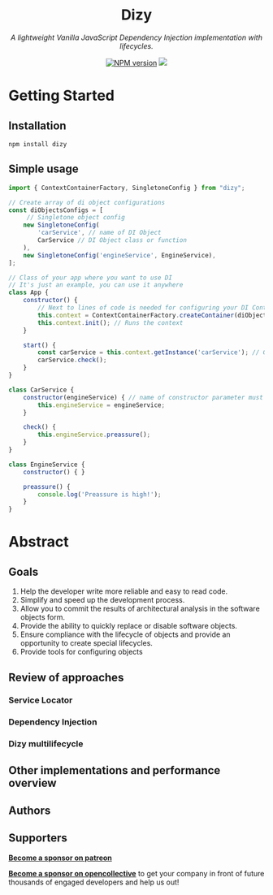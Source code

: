 <h1 align="center">Dizy</h1>

<p align="center"><em>A lightweight Vanilla JavaScript Dependency Injection implementation with lifecycles.</em></p>

<p align="center">
	<a href="https://www.npmjs.com/package/dizy" target="__blank"><img src="https://img.shields.io/npm/v/dizy?color=0476bc&label=" alt="NPM version"></a>
	<a href="https://codecov.io/gh/kelian9/dizy" >
		<img src="https://codecov.io/gh/kelian9/dizy/graph/badge.svg?token=0ASEASXF1Q"/>
	</a>
</p>

# Getting Started

## Installation

```Shell
npm install dizy
```

## Simple usage

```javascript
import { ContextContainerFactory, SingletoneConfig } from "dizy";

// Create array of di object configurations
const diObjectsConfigs = [
     // Singletone object config
    new SingletoneConfig(
        'carService', // name of DI Object
        CarService // DI Object class or function
    ),
    new SingletoneConfig('engineService', EngineService),
];

// Class of your app where you want to use DI
// It's just an example, you can use it anywhere
class App {
    constructor() {
        // Next to lines of code is needed for configuring your DI Context
        this.context = ContextContainerFactory.createContainer(diObjectsConfigs, 'appContext');
        this.context.init(); // Runs the context
    }

    start() {
        const carService = this.context.getInstance('carService'); // Getting instance of your DI Object
        carService.check();
    }
}

class CarService {
    constructor(engineService) { // name of constructor parameter must be equal to name of object in DI Context
        this.engineService = engineService;
    }

    check() {
        this.engineService.preassure();
    }
}

class EngineService {
    constructor() { }

    preassure() {
        console.log('Preassure is high!');
    }
}


```
<!-- ### Describe DI Config -->

# Abstract

## Goals  

<!-- 1. Помочь разработчику писать более надежный и легко читаемый код.
2. Упростить и ускорить процесс разработки.
3. Позволить фиксировать результаты архитектурного анализа в форме объектов программного обеспечения
4. Обечпечить возможность быстрой замены или отключения объектов ПО
5. Гарантировать соблюдение жизненного цикла объектов и предоставить возможность создания особенных жизненных циклов
6. Предоставить инструменты конфигурирования самих объектов -->
1. Help the developer write more reliable and easy to read code.
2. Simplify and speed up the development process.
3. Allow you to commit the results of architectural analysis in the software objects form.
4. Provide the ability to quickly replace or disable software objects.
5. Ensure compliance with the lifecycle of objects and provide an opportunity to create special lifecycles.
6. Provide tools for configuring objects

## Review of approaches

### Service Locator


### Dependency Injection


### Dizy multilifecycle


## Other implementations and performance overview

## Authors

## Supporters

[**Become a sponsor on patreon**](https://www.patreon.com/Hegelband)  

[**Become a sponsor on opencollective**](https://opencollective.com/hegelband/projects/dizy-js) to get your company in front of future thousands of engaged developers and help us out!
